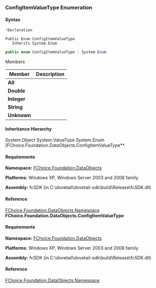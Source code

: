 ### ConfigItemValueType Enumeration

#### Syntax

```vbnet
'Declaration

Public Enum ConfigItemValueType
   Inherits System.Enum
```

```csharp
public enum ConfigItemValueType : System.Enum
```

Members

| Member | Description |
| --- | --- |
| **All** |   |
| **Double** |   |
| **Integer** |   |
| **String** |   |
| **Unknown** |   |

#### Inheritance Hierarchy

System.Object
System.ValueType
System.Enum
[FChoice.Foundation.DataObjects.ConfigItemValueType**

#### Requirements

**Namespace:** [FChoice.Foundation.DataObjects](fcSDK~FChoice.Foundation.DataObjects_namespace.md)

**Platforms:** Windows XP, Windows Server 2003 and 2008 family

**Assembly:** fcSDK (in C:\\dovetail\\dovetail-sdk\\build\\Release\\fcSDK.dll)

#### Reference

[FChoice.Foundation.DataObjects Namespace](fcSDK~FChoice.Foundation.DataObjects_namespace.md)
**FChoice.Foundation.DataObjects.ConfigItemValueType**

#### Requirements

**Namespace:** [FChoice.Foundation.DataObjects](fcSDK~FChoice.Foundation.DataObjects_namespace.md)

**Platforms:** Windows XP, Windows Server 2003 and 2008 family

**Assembly:** fcSDK (in C:\\dovetail\\dovetail-sdk\\build\\Release\\fcSDK.dll)

#### Reference

[FChoice.Foundation.DataObjects Namespace](fcSDK~FChoice.Foundation.DataObjects_namespace.md)
